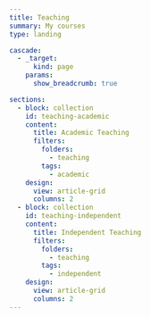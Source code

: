 ```yaml
---
title: Teaching
summary: My courses
type: landing

cascade:
  - _target:
      kind: page
    params:
      show_breadcrumb: true

sections:
  - block: collection
    id: teaching-academic
    content:
      title: Academic Teaching
      filters:
        folders:
          - teaching
        tags:
          - academic
    design:
      view: article-grid
      columns: 2
  - block: collection
    id: teaching-independent
    content:
      title: Independent Teaching
      filters:
        folders:
          - teaching
        tags:
          - independent
    design:
      view: article-grid
      columns: 2
---
```

